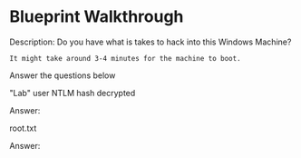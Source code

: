 # Blueprint Walkthrough

Description: Do you have what is takes to hack into this Windows Machine?

`It might take around 3-4 minutes for the machine to boot.`

Answer the questions below

"Lab" user NTLM hash decrypted

Answer: 

root.txt

Answer: